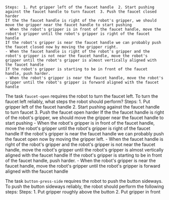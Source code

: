 
    Steps:  1. Put gripper left of the faucet handle  2. Start pushing against the faucet handle to turn faucet  3. Push the faucet closed harder
    If the the faucet handle is right of the robot's gripper, we should move the gripper near the faucet handle to start pushing
    - When the robot's gripper is in front of the faucet handle, move the robot's gripper until the robot's gripper is right of the faucet handle
    If the robot's gripper is near the faucet handle we can probably push the faucet closed now by moving the gripper right.
    - When the faucet handle is right of the robot's gripper and the robot's gripper is not near the faucet handle, move the robot's gripper until the robot's gripper is almost vertically aligned with the faucet handle
    If the robot's gripper is starting to be in front of the faucet handle, push harder.
    - When the robot's gripper is near the faucet handle, move the robot's gripper until the robot's gripper is forward aligned with the faucet handle

The task `faucet-open` requires the robot to turn the faucet left.
To turn the faucet left reliably, what steps the robot should perform?
    Steps:  1. Put gripper left of the faucet handle  2. Start pushing against the faucet handle to turn faucet  3. Push the faucet open harder
    If the the faucet handle is right of the robot's gripper, we should move the gripper near the faucet handle to start pushing
    - When the robot's gripper is in front of the faucet handle, move the robot's gripper until the robot's gripper is right of the faucet handle
    If the robot's gripper is near the faucet handle we can probably push the faucet open now by moving the gripper left.
    - When the faucet handle is right of the robot's gripper and the robot's gripper is not near the faucet handle, move the robot's gripper until the robot's gripper is almost vertically aligned with the faucet handle
    If the robot's gripper is starting to be in front of the faucet handle, push harder.
    - When the robot's gripper is near the faucet handle, move the robot's gripper until the robot's gripper is forward aligned with the faucet handle

The task `button-press-side` requires the robot to push the button sideways.
To push the button sideways reliably, the robot should perform the following steps:
    Steps:  1. Put gripper roughly above the button  2. Put gripper in front